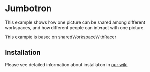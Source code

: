 # Jumbotron

This example shows how one picture can be shared among different workspaces,
and how different people can interact with one picture.

This example is based on sharedWorkspaceWithRacer

## Installation

Please see detailed information about installation in
[our wiki](https://github.com/scottbateman/wams.js-examples/wiki/)
